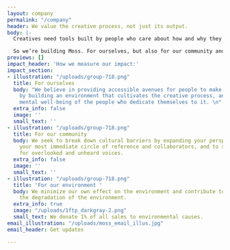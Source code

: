 ```yaml
---
layout: company
permalink: "/company"
header: We value the creative process, not just its output.
body: |-
  Creatives need tools built by people who care about how and why they work, not just what they produce.

  So we’re building Moss. For ourselves, but also for our community and our collective progress.
previews: []
impact_header: 'How we measure our impact:'
impact_section:
- illustration: "/uploads/group-718.png"
  title: For ourselves
  body: "We believe in providing accessible avenues for people to make great work
    by building an environment that cultivates the creative process, and by extension—the
    mental well-being of the people who dedicate themselves to it. \n"
  extra_info: false
  image: ''
  small_text: ''
- illustration: "/uploads/group-718.png"
  title: For our community
  body: We seek to break down cultural barriers by expanding your perspective beyond
    your most immediate circle of reference and collaborators, and to serve as a platform
    for overlooked and unheard voices.
  extra_info: false
  image: ''
  small_text: ''
- illustration: "/uploads/group-718.png"
  title: 'For our environment '
  body: We minimize our own effect on the environment and contribute to groups fighting
    the degradation of the environment.
  extra_info: true
  image: "/uploads/1ftp_darkgray-2.png"
  small_text: We donate 1% of all sales to environmental causes.
email_illustration: "/uploads/moss_email_illus.jpg"
email_header: Get updates

---
```

